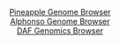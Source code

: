 <div id="Pineapple_Genome_Browser" align="center">
  <a href="https://igv.org/app/?sessionURL=blob:zZNta9swFIX_i6BlA8eW7NquDWEkaZJmzfoW0nQtxdw4sq3VllxJsduE_PdpZWNfVmg.bAwEki56Oefo0RY1VComOIqRaxPfJgRZSBWinUFVl_QcKqpQnEGpqIUkzaikPKUo3qIMlIb59dTsLLSuVew4TNedCngubOXZUMFGcGiVnYrKGYiyhKWQoIVUTl9CIxyWN52WLqGubXO3Z_vOCjQ4UNaF4Eo4NeV50przkl.lJKdcVDSp1qVmrwISo8doXNkZfOotZr00pUqd0ZfJqts7m_RuvOH8bhwM7uYXp4t5sDicsZyDXkvaHbThgTu6vQn8MFckq81EalFg0385cPunzXB44J0cDp9rJqnqkpAce4EfRb4JiPEVff6fvJvG9vTfZ_l51mZfL5rl5aQxjkdX443p.GhUXdaTP3oP0M5CpUjXhgmUFjKMCbY8HFi.G3R.DMmxhXFkEpKCofj.wUJaQvpolt9vkX6pDTlI0af1K0QWEnJFJYo7EcYhiSLXPwqPcBSRnbVFa1n.vXhH8.soxG7PdYMkY6U2WK8SxWtlA.d2k2Z2vtkzz.iqGU7pCVxWMLkjY29aynb29Hl8K_AbWVrIXP36hMboexT9E_LeI8TWy31xI33Rfrs6Hahz88FS6A1xezIeFYUfzo8f3wxov3AyISvQZr2pmOlP3hqQDLg2hYYptmQl0y8Lk6NoUUxcz2CLUlEKwyGS.fIDtrBFfPzxN57e7mH3HQ--">Pineapple Genome Browser</a>
</div>
<div id="Alphonso_Genome_Browser" align="center">
  <a href="https://igv.org/app/?sessionURL=blob:zZNba9swGIb_iyBlA8eW7MSODWW4zaFuu7ZpluZQilFs2RGxJVdSnBP579PKxm5WaC42BrqQPiR97_vq0QHUREjKGQiAbaK2iRAwgFzyzQiXVUHucEkkCDJcSGIAQTIiCEsICA4gw1Lh8eOtPrlUqpKBZVFVNUvMcm5Kx8Ql3nOGN9JMeGld8qLACy6w4kJaFwLX3KJ53dyQBa4qU_d2zLaVYoUtXFRLziS3KsLyeKPvi3.V4pwwXpK4XBeKvgmItR6tMTUz_CWcjMIkIVLekF2Unoc3Ufjk9MbzgXs5H99fTcbu5GxEc4bVWpBzGGWQPjXsi8FMXfb8q6w_zYb1zaA_60nZcLpnvW1FBZHnyEMdx3WR4.poKEvJ9n9yrQc90fmq6_Ja2n3IZO7Y7rd6HDqT4dfrYcPut95xfjRAwZO1ZgEkS.EFCBoOdI227TZ_TFHHgNDX.QhOQfD8YgAlcLLS258PQO0qTQyQ5HX9Bo8BuEiJAEHTh9BDvm.3W14L.j46GgewFsXfC7c_fvQ9aIe27cYZLZTGOY0lq6SJGTPrJDPz_YlpqtKfXqXVarBR93ehuJ0n9j6ZLlGr..csPe1ft357QG30I4r.CXcfEWKqxamwRc7TIIpEpT_afXe7cpX38PCwf53NO7iO3g3otHAyLkqs9H5d0cufvNVYUMyULtRU0gUtqNpNdI58AwJkOxpbkPCCaw6ByBefoAEN1Iaff.PpHF.O3wE-">Alphonso Genome Browser</a>
</div>


<div id="DAF_Genomics_Browser" align="center">
  <a href="https://igv.org/app/?sessionURL=blob:tZNra9swFIb_i6D9ZDu27Ni1IQwnS9OQrmEJbiClhFP7OFZjW54kL0lD_vs0r2OwC2PQgSQkzuV9pQedyGcUkvGaRIRaTt9yHGIQWfD9EqqmxDuoUJIoh1KiQQTmKLBOkUQnkoNUkCxudWWhVCOjXi.D3NxizSuWSku6FjSm5K0qUKea1IIKXngNe2mlvNLJCnpQNgWvJe9BmqKUpt1rsN5u9qCX77FN1xI3VVsq1qlutAltLLNy0G5ZneHhL0b.g7Ie7F28WsZd_QyP02wQz6bxvTtO1hN_tE7mN6vEX10u2bYG1QocgO_z2Yfk9vBxEj4dL.hw4uzghe6Oz7MRv3DfX44PDRMoB07gXLm.bwc2ORuk5GmrIZC0EE7keEZArwzqeebr1u37.hUEZyR6eDSIEpDudPrDiahjo1ERiZ_ajppBuMhQkMgMbTtwwpD2vcCzw9A5GyfSivKNWV4nizCwaUypbz1BpfVzVnYPqIV.Db4VyJ866_mvoFpcsmS0ng_pTexN70aL._lqfO0O2fP0t5i.fpo_XivnogKlQ9.Or1Cg1GoV1uoHFff8eP4C">DAF Genomics Browser</a>
</div>
